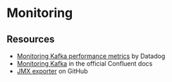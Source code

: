# Monitoring

## Resources

* [Monitoring Kafka performance metrics](https://www.datadoghq.com/blog/monitoring-kafka-performance-metrics/#kafka-consumer-metrics) by Datadog
* [Monitoring Kafka](https://docs.confluent.io/platform/current/kafka/monitoring.html) in the official Confluent docs
* [JMX exporter](https://github.com/prometheus/jmx_exporter) on GitHub
